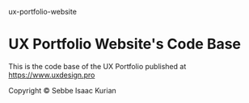 ux-portfolio-website
# UX Portfolio Website's Code Base
This is the code base of the UX Portfolio published at https://www.uxdesign.pro
   
Copyright © Sebbe Isaac Kurian
